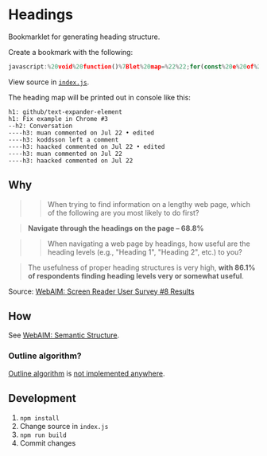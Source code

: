 # Headings

Bookmarklet for generating heading structure.

Create a bookmark with the following:

```js
javascript:%20void%20function()%7Blet%20map=%22%22;for(const%20e%20of%20document.querySelectorAll(%22h1,%20h2,%20h3,%20h4,%20h5,%20h6%22))%7Bconst%20t=getText(e);if((e.offsetHeight%3E0%7C%7Ce.offsetWidth)&&t)%7Bconst%20o=parseInt(e.tagName.match(/%5Cd/)%5B0%5D);map+=new%20Array(2*(o-1)).fill(%22-%22).join(%22%22)+e.tagName.toLowerCase()+%22:%20%22+t+%22%5Cn%22%7D%7Dfunction%20getText(e)%7Breturn%20e.innerText.replace(/%5Cn/g,%22%22)%7Dconsole.log(map);%7D()
```

View source in [`index.js`](/index.js).

The heading map will be printed out in console like this:

```
h1: github/text-expander-element
h1: Fix example in Chrome #3
--h2: Conversation
----h3: muan commented on Jul 22 • edited
----h3: koddsson left a comment
----h3: haacked commented on Jul 22 • edited
----h3: muan commented on Jul 22
----h3: haacked commented on Jul 22
```

## Why

> > When trying to find information on a lengthy web page, which of the following are you most likely to do first?

> **Navigate through the headings on the page –	68.8%**

> > When navigating a web page by headings, how useful are the heading levels (e.g., "Heading 1", "Heading 2", etc.) to you?

> The usefulness of proper heading structures is very high, **with 86.1% of respondents finding heading levels very or somewhat useful**.

Source: [WebAIM: Screen Reader User Survey #8 Results](https://webaim.org/projects/screenreadersurvey8)

## How

See [WebAIM: Semantic Structure](https://webaim.org/techniques/semanticstructure/#contentstructure).

### Outline algorithm?

[Outline algorithm](https://developer.mozilla.org/en-US/docs/Web/Guide/HTML/Using_HTML_sections_and_outlines) is [not implemented anywhere](https://github.com/whatwg/html/issues/83). 

## Development

1. `npm install`
1. Change source in `index.js`
1. `npm run build`
1. Commit changes
